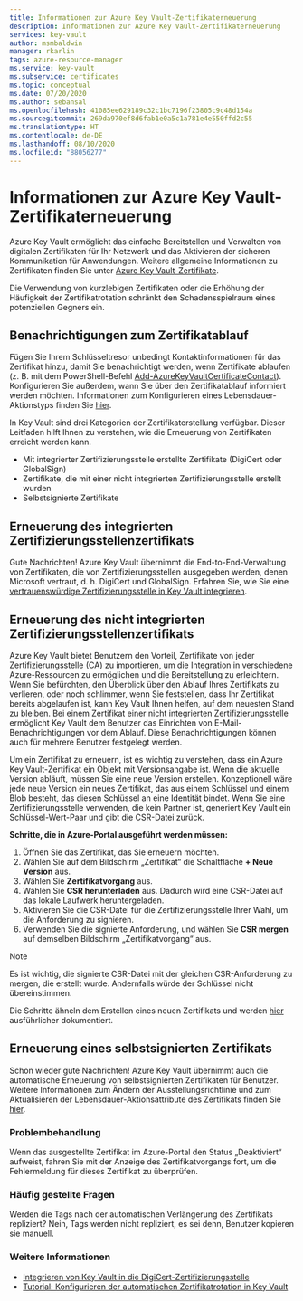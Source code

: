 ```yaml
---
title: Informationen zur Azure Key Vault-Zertifikaterneuerung
description: Informationen zur Azure Key Vault-Zertifikaterneuerung
services: key-vault
author: msmbaldwin
manager: rkarlin
tags: azure-resource-manager
ms.service: key-vault
ms.subservice: certificates
ms.topic: conceptual
ms.date: 07/20/2020
ms.author: sebansal
ms.openlocfilehash: 41085ee629189c32c1bc7196f23805c9c48d154a
ms.sourcegitcommit: 269da970ef8d6fab1e0a5c1a781e4e550ffd2c55
ms.translationtype: HT
ms.contentlocale: de-DE
ms.lasthandoff: 08/10/2020
ms.locfileid: "88056277"
---
```

# <a name="about-azure-key-vault-certificate-renewal"></a>Informationen zur Azure Key Vault-Zertifikaterneuerung

Azure Key Vault ermöglicht das einfache Bereitstellen und Verwalten von digitalen Zertifikaten für Ihr Netzwerk und das Aktivieren der sicheren Kommunikation für Anwendungen. Weitere allgemeine Informationen zu Zertifikaten finden Sie unter [Azure Key Vault-Zertifikate](https://docs.microsoft.com/azure/key-vault/certificates/about-certificates).

Die Verwendung von kurzlebigen Zertifikaten oder die Erhöhung der Häufigkeit der Zertifikatrotation schränkt den Schadensspielraum eines potenziellen Gegners ein.

## <a name="certificate-expiration-notifications"></a>Benachrichtigungen zum Zertifikatablauf
Fügen Sie Ihrem Schlüsseltresor unbedingt Kontaktinformationen für das Zertifikat hinzu, damit Sie benachrichtigt werden, wenn Zertifikate ablaufen (z. B. mit dem PowerShell-Befehl [Add-AzureKeyVaultCertificateContact](https://docs.microsoft.com/powershell/module/azurerm.keyvault/add-azurekeyvaultcertificatecontact?view=azurermps-6.13.0)). Konfigurieren Sie außerdem, wann Sie über den Zertifikatablauf informiert werden möchten. Informationen zum Konfigurieren eines Lebensdauer-Aktionstyps finden Sie [hier](https://docs.microsoft.com/azure/key-vault/certificates/tutorial-rotate-certificates#update-lifecycle-attributes-of-a-stored-certificate).

In Key Vault sind drei Kategorien der Zertifikaterstellung verfügbar. Dieser Leitfaden hilft Ihnen zu verstehen, wie die Erneuerung von Zertifikaten erreicht werden kann.
-   Mit integrierter Zertifizierungsstelle erstellte Zertifikate (DigiCert oder GlobalSign)
-   Zertifikate, die mit einer nicht integrierten Zertifizierungsstelle erstellt wurden
-   Selbstsignierte Zertifikate

## <a name="renewal-of-integrated-ca-certificate"></a>Erneuerung des integrierten Zertifizierungsstellenzertifikats 
Gute Nachrichten! Azure Key Vault übernimmt die End-to-End-Verwaltung von Zertifikaten, die von Zertifizierungsstellen ausgegeben werden, denen Microsoft vertraut, d. h. DigiCert und GlobalSign. Erfahren Sie, wie Sie eine [vertrauenswürdige Zertifizierungsstelle in Key Vault integrieren](https://docs.microsoft.com/azure/key-vault/certificates/how-to-integrate-certificate-authority).

## <a name="renewal-of-non-integrated-ca-certificate"></a>Erneuerung des nicht integrierten Zertifizierungsstellenzertifikats 
Azure Key Vault bietet Benutzern den Vorteil, Zertifikate von jeder Zertifizierungsstelle (CA) zu importieren, um die Integration in verschiedene Azure-Ressourcen zu ermöglichen und die Bereitstellung zu erleichtern. Wenn Sie befürchten, den Überblick über den Ablauf Ihres Zertifikats zu verlieren, oder noch schlimmer, wenn Sie feststellen, dass Ihr Zertifikat bereits abgelaufen ist, kann Key Vault Ihnen helfen, auf dem neuesten Stand zu bleiben. Bei einem Zertifikat einer nicht integrierten Zertifizierungsstelle ermöglicht Key Vault dem Benutzer das Einrichten von E-Mail-Benachrichtigungen vor dem Ablauf. Diese Benachrichtigungen können auch für mehrere Benutzer festgelegt werden.

Um ein Zertifikat zu erneuern, ist es wichtig zu verstehen, dass ein Azure Key Vault-Zertifikat ein Objekt mit Versionsangabe ist. Wenn die aktuelle Version abläuft, müssen Sie eine neue Version erstellen. Konzeptionell wäre jede neue Version ein neues Zertifikat, das aus einem Schlüssel und einem Blob besteht, das diesen Schlüssel an eine Identität bindet. Wenn Sie eine Zertifizierungsstelle verwenden, die kein Partner ist, generiert Key Vault ein Schlüssel-Wert-Paar und gibt die CSR-Datei zurück.

**Schritte, die in Azure-Portal ausgeführt werden müssen:**
1.  Öffnen Sie das Zertifikat, das Sie erneuern möchten.
2.  Wählen Sie auf dem Bildschirm „Zertifikat“ die Schaltfläche **+ Neue Version** aus.
3.  Wählen Sie **Zertifikatvorgang** aus.
4.  Wählen Sie **CSR herunterladen** aus. Dadurch wird eine CSR-Datei auf das lokale Laufwerk heruntergeladen.
5.  Aktivieren Sie die CSR-Datei für die Zertifizierungsstelle Ihrer Wahl, um die Anforderung zu signieren.
6.  Verwenden Sie die signierte Anforderung, und wählen Sie **CSR mergen** auf demselben Bildschirm „Zertifikatvorgang“ aus.

> [!NOTE]
> Es ist wichtig, die signierte CSR-Datei mit der gleichen CSR-Anforderung zu mergen, die erstellt wurde. Andernfalls würde der Schlüssel nicht übereinstimmen.

Die Schritte ähneln dem Erstellen eines neuen Zertifikats und werden [hier]( https://docs.microsoft.com/azure/key-vault/certificates/create-certificate-signing-request#azure-portal) ausführlicher dokumentiert.

## <a name="renewal-of-self-signed-certificate"></a>Erneuerung eines selbstsignierten Zertifikats

Schon wieder gute Nachrichten! Azure Key Vault übernimmt auch die automatische Erneuerung von selbstsignierten Zertifikaten für Benutzer. Weitere Informationen zum Ändern der Ausstellungsrichtlinie und zum Aktualisieren der Lebensdauer-Aktionsattribute des Zertifikats finden Sie [hier](https://docs.microsoft.com/azure/key-vault/certificates/tutorial-rotate-certificates#update-lifecycle-attributes-of-a-stored-certificate).

### <a name="troubleshoot"></a>Problembehandlung
Wenn das ausgestellte Zertifikat im Azure-Portal den Status „Deaktiviert“ aufweist, fahren Sie mit der Anzeige des Zertifikatvorgangs fort, um die Fehlermeldung für dieses Zertifikat zu überprüfen.

### <a name="frequently-asked-questions"></a>Häufig gestellte Fragen
Werden die Tags nach der automatischen Verlängerung des Zertifikats repliziert?
Nein, Tags werden nicht repliziert, es sei denn, Benutzer kopieren sie manuell.

### <a name="see-also"></a>Weitere Informationen
*   [Integrieren von Key Vault in die DigiCert-Zertifizierungsstelle](how-to-integrate-certificate-authority.md)
*   [Tutorial: Konfigurieren der automatischen Zertifikatrotation in Key Vault](tutorial-rotate-certificates.md)
